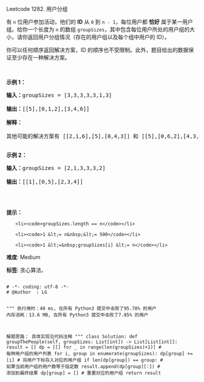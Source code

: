 Leetcode 1282. 用户分组
<p>有&nbsp;<code>n</code>&nbsp;位用户参加活动，他们的&nbsp;<strong>ID</strong>&nbsp;从 <code>0</code> 到 <code>n - 1</code>，每位用户都 <strong>恰好</strong> 属于某一用户组。给你一个长度为 <code>n</code> 的数组&nbsp;<code>groupSizes</code>，其中包含每位用户所处的用户组的大小，请你返回用户分组情况（存在的用户组以及每个组中用户的 ID）。</p>


<p>你可以任何顺序返回解决方案，ID 的顺序也不受限制。此外，题目给出的数据保证至少存在一种解决方案。</p>



<p>&nbsp;</p>



<p><strong>示例 1：</strong></p>



<pre><strong>输入：</strong>groupSizes = [3,3,3,3,3,1,3]

<strong>输出：</strong>[[5],[0,1,2],[3,4,6]]

<strong>解释：</strong> 

其他可能的解决方案有 [[2,1,6],[5],[0,4,3]] 和 [[5],[0,6,2],[4,3,1]]。

</pre>



<p><strong>示例 2：</strong></p>



<pre><strong>输入：</strong>groupSizes = [2,1,3,3,3,2]

<strong>输出：</strong>[[1],[0,5],[2,3,4]]

</pre>



<p>&nbsp;</p>



<p><strong>提示：</strong></p>



<ul>

	<li><code>groupSizes.length == n</code></li>

	<li><code>1 &lt;= n&nbsp;&lt;= 500</code></li>

	<li><code>1 &lt;=&nbsp;groupSizes[i] &lt;= n</code></li>

</ul>





 **难度**: Medium



 **标签**: 贪心算法、 





<div class="hcb_wrap">
<pre class="prism undefined-numbers lang-python" data-lang="Python"><code>
# -*- coding: utf-8 -*-
# @Author  : LG

"""
执行用时：40 ms, 在所有 Python3 提交中击败了95.78% 的用户
内存消耗：13.6 MB, 在所有 Python3 提交中击败了7.85% 的用户

解题思路：
    具体实现见代码注释
"""
class Solution:
    def groupThePeople(self, groupSizes: List[int]) -> List[List[int]]:
        result = []
        dp = [[] for _ in range(len(groupSizes)+1)] # 每种用户组的用户列表
        for i, group in enumerate(groupSizes):
            dp[group] += [i]    # 将用户下标存入对应的用户组
            if len(dp[group]) == group: # 如果当前用户组的用户数等于指定数
                result.append(dp[group][:]) # 添加到最终结果
                dp[group] = []  # 重置对应的用户组
        return result
</code></pre></div>
